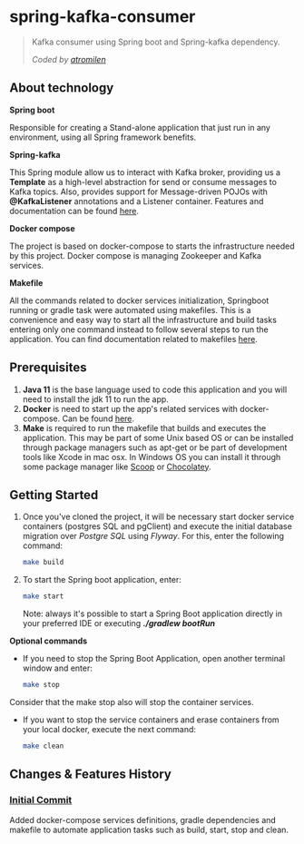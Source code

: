 # spring-kafka-consumer
> Kafka consumer using Spring boot and Spring-kafka dependency.
> 
> _Coded by [atromilen](https://github.com/atromilen)_

## About technology

**Spring boot**

Responsible for creating a Stand-alone application that just run in any environment, using all Spring framework benefits.

**Spring-kafka**

This Spring module allow us to interact with Kafka broker, providing us a **Template** as a high-level abstraction for send
or consume messages to Kafka topics. Also, provides support for Message-driven POJOs with **@KafkaListener** annotations and
a Listener container. Features and documentation can be found [here](https://spring.io/projects/spring-kafka).

**Docker compose**

The project is based on docker-compose to starts the infrastructure needed by this project. Docker compose is managing
Zookeeper and Kafka services.

**Makefile**

All the commands related to docker services initialization, Springboot running or gradle task were automated using
makefiles. This is a convenience and easy way to start all the infrastructure and build tasks entering only one command
instead to follow several steps to run the application. You can find documentation
related to makefiles [here](https://makefiletutorial.com/).

## Prerequisites
1. **Java 11** is the base language used to code this application and you will need to install the jdk 11 to run the app.
2. **Docker** is need to start up the app's related services with docker-compose. Can be found 
[here](https://docs.docker.com/get-docker/).
3. **Make** is required to run the makefile that builds and executes the application. This may be part of some Unix based
OS or can be installed through package managers such as apt-get or be part of development tools like Xcode in mac osx. 
In Windows OS you can install it through some package manager like [Scoop](https://scoop.sh/) or 
[Chocolatey](https://chocolatey.org/).

## Getting Started

1. Once you've cloned the project, it will be necessary start docker service containers (postgres SQL and pgClient) and
execute the initial database migration over _Postgre SQL_ using _Flyway_. For this, enter the following command:
    ```bash
    make build
    ```

2. To start the Spring boot application, enter:
    ```bash
    make start
    ```
    Note: always it's possible to start a Spring Boot application directly in your preferred IDE or executing _**./gradlew bootRun**_

**Optional commands**

* If you need to stop the Spring Boot Application, open another terminal window and enter:
    ```bash
    make stop
    ```
Consider that the make stop also will stop the container services.

* If you want to stop the service containers and erase containers from your local docker, execute the next command:
    ```bash
    make clean
    ```

## Changes & Features History

### [Initial Commit](https://github.com/atromilen/spring-kafka-consumer/commit/255574afda957476f042289ac770ffaf144530ef)
Added docker-compose services definitions, gradle dependencies and makefile to automate application tasks such as build, start,
stop and clean.
